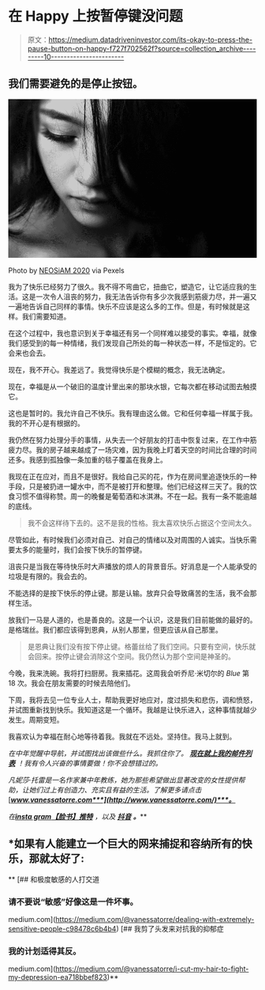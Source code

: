 # 在 Happy 上按暂停键没问题

> 原文：<https://medium.datadriveninvestor.com/its-okay-to-press-the-pause-button-on-happy-f727f702562f?source=collection_archive---------10----------------------->

## 我们需要避免的是停止按钮。

![](img/edd99ed3fba31efab5556e210b8e8c72.png)

Photo by [NEOSiAM 2020](https://www.pexels.com/@neo8iam) via Pexels

我为了快乐已经努力了很久。我不得不弯曲它，扭曲它，塑造它，让它适应我的生活。这是一次令人沮丧的努力，我无法告诉你有多少次我感到筋疲力尽，并一遍又一遍地告诉自己同样的事情。快乐不应该是这么多的工作。但是，有时候就是这样。我们需要知道。

在这个过程中，我也意识到关于幸福还有另一个同样难以接受的事实。幸福，就像我们感受到的每一种情绪，我们发现自己所处的每一种状态一样，不是恒定的。它会来也会去。

现在，我不开心。我差远了。我觉得快乐是个模糊的概念，我无法确定。

现在，幸福是从一个破旧的温度计里出来的那块水银，它每次都在移动试图去触摸它。

这也是暂时的。我允许自己不快乐。我有理由这么做。它和任何幸福一样属于我。我的不开心是有根据的。

我仍然在努力处理分手的事情，从失去一个好朋友的打击中恢复过来，在工作中筋疲力尽。我的房子越来越成了一场灾难，因为我晚上盯着天空的时间比合理的时间还多。我感到孤独像一条加重的毯子覆盖在我身上。

我现在正在应对，而且不是很好。我给自己买的花，作为在房间里追逐快乐的一种手段，只是被扔进一罐水中，而不是被打开和整理。他们已经这样三天了。我的饮食习惯不值得称赞。周一的晚餐是葡萄酒和冰淇淋。不在一起。我有一条不能逾越的底线。

> 我不会这样待下去的。这不是我的性格。我太喜欢快乐占据这个空间太久。

尽管如此，有时候我们必须对自己、对自己的情绪以及对周围的人诚实。当快乐需要太多的能量时，我们会按下快乐的暂停键。

沮丧只是当我在等待快乐时大声播放的烦人的背景音乐。好消息是一个人能承受的垃圾是有限的。我会去的。

不能选择的是按下快乐的停止键。那是认输。放弃只会导致痛苦的生活，我不会那样生活。

放我们一马是人道的，也是善良的。这是一个认识，这是我们目前能做的最好的。是格瑞丝。我们都应该得到恩典，从别人那里，但更应该从自己那里。

> 是恩典让我们没有按下停止键。格蕾丝给了我们空间。只要有空间，快乐就会回来。按停止键会消除这个空间。我仍然认为那个空间是神圣的。

今晚，我来洗碗。我将打扫厨房。我来插花。这周我会听乔尼·米切尔的 *Blue* 第 18 次。我会在朋友需要的时候去陪他们。

下周，我将去见一位专业人士，帮助我更好地应对，度过损失和悲伤，调和愤怒，并试图重新找到快乐。我知道这是一个循环。我越是让快乐进入，这种事情就越少发生。周期变短。

我喜欢认为幸福在耐心地等待着我。我就在不远处。坚持住。我马上就到。

*在中年觉醒中导航，并试图找出该做些什么。我抓住你了。* [***现在就上我的邮件列表***](https://lp.constantcontactpages.com/su/S8rU24J/midlife) *！我有令人兴奋的事情要做！你不会想错过的。*

*凡妮莎·托雷是一名作家兼中年教练，她为那些希望做出显著改变的女性提供帮助，让她们过上有创造力、充实且有益的生活。了解更多请点击*[***www.vanessatorre.com***](http://www.vanessatorre.com/)***。***

*在*[***insta gram***](https://www.instagram.com/vanessaltorre/)*[***【脸书】***](https://www.facebook.com/vanessaltorre)*[***推特***](https://twitter.com/VanessaLTorre) *，以及* [***抖音***](https://tiktok.com/@vanessaltorre) ***。*****

## ***如果有人能建立一个巨大的网来捕捉和容纳所有的快乐，那就太好了:**

**[](https://medium.com/@vanessatorre/dealing-with-extremely-sensitive-people-c98478c6b4b4) [## 和极度敏感的人打交道

### 请不要说“敏感”好像这是一件坏事。

medium.com](https://medium.com/@vanessatorre/dealing-with-extremely-sensitive-people-c98478c6b4b4) [](https://medium.com/@vanessatorre/i-cut-my-hair-to-fight-my-depression-ea718bbef823) [## 我剪了头发来对抗我的抑郁症

### 我的计划适得其反。

medium.com](https://medium.com/@vanessatorre/i-cut-my-hair-to-fight-my-depression-ea718bbef823)**